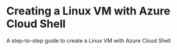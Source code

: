 # Creating a Linux VM with Azure Cloud Shell 
A step-to-step guide to create a Linux VM with Azure Cloud Shell
